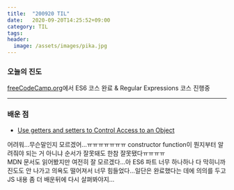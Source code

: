 ```yaml
---
title:  "200920 TIL"
date:   2020-09-20T14:25:52+09:00
category: TIL
tags: 
header:
  image: /assets/images/pika.jpg
---
```


<h3>오늘의 진도</h3>

[freeCodeCamp.org](https://www.freecodecamp.org/)에서 ES6 코스 완료 & Regular Expressions 코스 진행중

<hr>

<h3>배운 점</h3>

 - [Use getters and setters to Control Access to an Object](https://www.freecodecamp.org/learn/javascript-algorithms-and-data-structures/es6/use-getters-and-setters-to-control-access-to-an-object)

어려워...무슨말인지 모르겠어...ㅠㅠㅠㅠㅠㅠㅠ constructor function이 뭔지부터 알려줘야 되는 거 아니냐 순서가 잘못돼도 한참 잘못됐다ㅠㅠㅠㅠ
<br>MDN 문서도 읽어봤지만 여전히 잘 모르겠다...아 ES6 파트 너무 하나하나 다 막히니까 진도도 안 나가고 의욕도 떨어져서 너무 힘들었다...일단은 완료했다는 데에 의의를 두고 JS 내용 좀 더 배운뒤에 다시 살펴봐야지...
